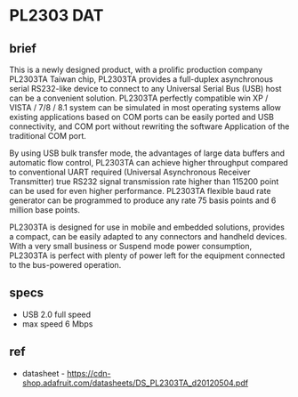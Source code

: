 
# PL2303 DAT

## brief 
This is a newly designed product, with a prolific production company PL2303TA Taiwan chip, PL2303TA provides a full-duplex asynchronous serial RS232-like device to connect to any Universal Serial Bus (USB) host can be a convenient solution. PL2303TA perfectly compatible win XP / VISTA / 7/8 / 8.1 system can be simulated in most operating systems allow existing applications based on COM ports can be easily ported and USB connectivity, and COM port without rewriting the software Application of the traditional COM port.

By using USB bulk transfer mode, the advantages of large data buffers and automatic flow control, PL2303TA can achieve higher throughput compared to conventional UART required (Universal Asynchronous Receiver Transmitter) true RS232 signal transmission rate higher than 115200 point can be used for even higher performance. PL2303TA flexible baud rate generator can be programmed to produce any rate 75 basis points and 6 million base points.

PL2303TA is designed for use in mobile and embedded solutions, provides a compact, can be easily adapted to any connectors and handheld devices. With a very small business or Suspend mode power consumption, PL2303TA is perfect with plenty of power left for the equipment connected to the bus-powered operation.

## specs 

- USB 2.0 full speed
- max speed 6 Mbps 


## ref 

- datasheet - https://cdn-shop.adafruit.com/datasheets/DS_PL2303TA_d20120504.pdf


